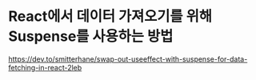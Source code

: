 # React에서 데이터 가져오기를 위해 Suspense를 사용하는 방법

https://dev.to/smitterhane/swap-out-useeffect-with-suspense-for-data-fetching-in-react-2leb
